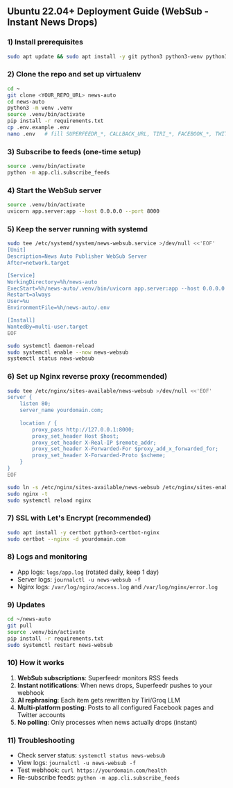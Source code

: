 ## Ubuntu 22.04+ Deployment Guide (WebSub - Instant News Drops)

### 1) Install prerequisites
```bash
sudo apt update && sudo apt install -y git python3 python3-venv python3-pip nginx
```

### 2) Clone the repo and set up virtualenv
```bash
cd ~
git clone <YOUR_REPO_URL> news-auto
cd news-auto
python3 -m venv .venv
source .venv/bin/activate
pip install -r requirements.txt
cp .env.example .env
nano .env   # fill SUPERFEEDR_*, CALLBACK_URL, TIRI_*, FACEBOOK_*, TWITTER_* values
```

### 3) Subscribe to feeds (one-time setup)
```bash
source .venv/bin/activate
python -m app.cli.subscribe_feeds
```

### 4) Start the WebSub server
```bash
source .venv/bin/activate
uvicorn app.server:app --host 0.0.0.0 --port 8000
```

### 5) Keep the server running with systemd
```bash
sudo tee /etc/systemd/system/news-websub.service >/dev/null <<'EOF'
[Unit]
Description=News Auto Publisher WebSub Server
After=network.target

[Service]
WorkingDirectory=%h/news-auto
ExecStart=%h/news-auto/.venv/bin/uvicorn app.server:app --host 0.0.0.0 --port 8000
Restart=always
User=%u
EnvironmentFile=%h/news-auto/.env

[Install]
WantedBy=multi-user.target
EOF

sudo systemctl daemon-reload
sudo systemctl enable --now news-websub
systemctl status news-websub
```

### 6) Set up Nginx reverse proxy (recommended)
```bash
sudo tee /etc/nginx/sites-available/news-websub >/dev/null <<'EOF'
server {
    listen 80;
    server_name yourdomain.com;
    
    location / {
        proxy_pass http://127.0.0.1:8000;
        proxy_set_header Host $host;
        proxy_set_header X-Real-IP $remote_addr;
        proxy_set_header X-Forwarded-For $proxy_add_x_forwarded_for;
        proxy_set_header X-Forwarded-Proto $scheme;
    }
}
EOF

sudo ln -s /etc/nginx/sites-available/news-websub /etc/nginx/sites-enabled/
sudo nginx -t
sudo systemctl reload nginx
```

### 7) SSL with Let's Encrypt (recommended)
```bash
sudo apt install -y certbot python3-certbot-nginx
sudo certbot --nginx -d yourdomain.com
```

### 8) Logs and monitoring
- App logs: `logs/app.log` (rotated daily, keep 1 day)
- Server logs: `journalctl -u news-websub -f`
- Nginx logs: `/var/log/nginx/access.log` and `/var/log/nginx/error.log`

### 9) Updates
```bash
cd ~/news-auto
git pull
source .venv/bin/activate
pip install -r requirements.txt
sudo systemctl restart news-websub
```

### 10) How it works
1. **WebSub subscriptions**: Superfeedr monitors RSS feeds
2. **Instant notifications**: When news drops, Superfeedr pushes to your webhook
3. **AI rephrasing**: Each item gets rewritten by Tiri/Groq LLM
4. **Multi-platform posting**: Posts to all configured Facebook pages and Twitter accounts
5. **No polling**: Only processes when news actually drops (instant)

### 11) Troubleshooting
- Check server status: `systemctl status news-websub`
- View logs: `journalctl -u news-websub -f`
- Test webhook: `curl https://yourdomain.com/health`
- Re-subscribe feeds: `python -m app.cli.subscribe_feeds`


